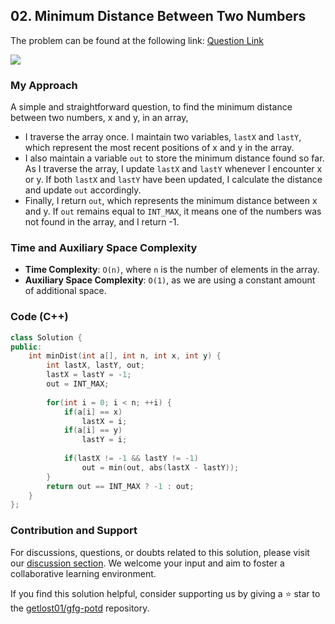## 02. Minimum Distance Between Two Numbers
The problem can be found at the following link: [Question Link](https://www.geeksforgeeks.org/problems/minimum-distance-between-two-numbers/1)

![](https://badgen.net/badge/Level/Easy/green)

### My Approach

A simple and straightforward question, to find the minimum distance between two numbers, x and y, in an array, 
- I traverse the array once. I maintain two variables, `lastX` and `lastY`, which represent the most recent positions of x and y in the array. 
- I also maintain a variable `out` to store the minimum distance found so far. As I traverse the array, I update `lastX` and `lastY` whenever I encounter x or y. If both `lastX` and `lastY` have been updated, I calculate the distance and update `out` accordingly. 
- Finally, I return `out`, which represents the minimum distance between x and y. If `out` remains equal to `INT_MAX`, it means one of the numbers was not found in the array, and I return -1.

### Time and Auxiliary Space Complexity

- **Time Complexity**: `O(n)`, where `n` is the number of elements in the array.
- **Auxiliary Space Complexity**: `O(1)`, as we are using a constant amount of additional space.

### Code (C++)
```cpp
class Solution {
public:
    int minDist(int a[], int n, int x, int y) {
        int lastX, lastY, out;
        lastX = lastY = -1;
        out = INT_MAX;
        
        for(int i = 0; i < n; ++i) {
            if(a[i] == x)
                lastX = i;
            if(a[i] == y)
                lastY = i;
            
            if(lastX != -1 && lastY != -1)
                out = min(out, abs(lastX - lastY));
        }
        return out == INT_MAX ? -1 : out;
    }
};
```

### Contribution and Support

For discussions, questions, or doubts related to this solution, please visit our [discussion section](https://github.com/getlost01/gfg-potd/discussions). We welcome your input and aim to foster a collaborative learning environment.

If you find this solution helpful, consider supporting us by giving a ⭐ star to the [getlost01/gfg-potd](https://github.com/getlost01/gfg-potd) repository.